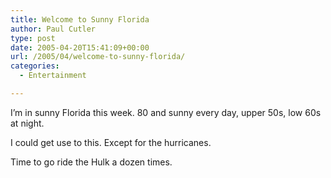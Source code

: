 ```yaml
---
title: Welcome to Sunny Florida
author: Paul Cutler
type: post
date: 2005-04-20T15:41:09+00:00
url: /2005/04/welcome-to-sunny-florida/
categories:
  - Entertainment

---
```

I&#8217;m in sunny Florida this week. 80 and sunny every day, upper 50s, low 60s at night.

I could get use to this. Except for the hurricanes.

Time to go ride the Hulk a dozen times.